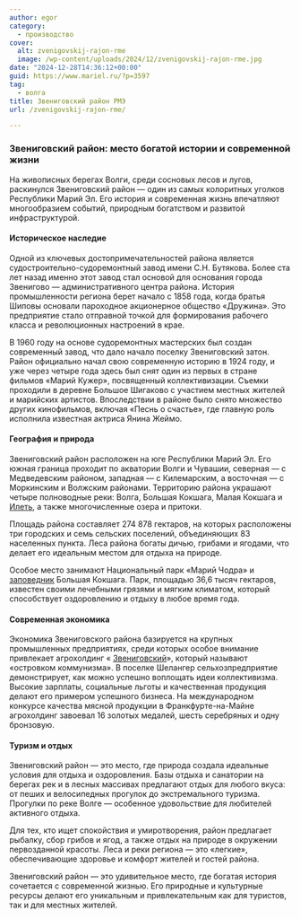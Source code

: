 ```yaml
---
author: egor
category:
  - производство
cover:
  alt: zvenigovskij-rajon-rme
  image: /wp-content/uploads/2024/12/zvenigovskij-rajon-rme.jpg
date: "2024-12-28T14:36:12+00:00"
guid: https://www.mariel.ru/?p=3597
tag:
  - волга
title: Звениговский район РМЭ
url: /zvenigovskij-rajon-rme/

---
```

### Звениговский район: место богатой истории и современной жизни

На живописных берегах Волги, среди сосновых лесов и лугов, раскинулся Звениговский район — один из самых колоритных уголков Республики Марий Эл. Его история и современная жизнь впечатляют многообразием событий, природным богатством и развитой инфраструктурой.

#### Историческое наследие

Одной из ключевых достопримечательностей района является судостроительно-судоремонтный завод имени С.Н. Бутякова. Более ста лет назад именно этот завод стал основой для основания города Звенигово — административного центра района. История промышленности региона берет начало с 1858 года, когда братья Шиповы основали пароходное акционерное общество «Дружина». Это предприятие стало отправной точкой для формирования рабочего класса и революционных настроений в крае.

В 1960 году на основе судоремонтных мастерских был создан современный завод, что дало начало поселку Звениговский затон. Район официально начал свою современную историю в 1924 году, и уже через четыре года здесь был снят один из первых в стране фильмов «Марий Кужер», посвященный коллективизации. Съемки проходили в деревне Большое Шигаково с участием местных жителей и марийских артистов. Впоследствии в районе было снято множество других кинофильмов, включая «Песнь о счастье», где главную роль исполнила известная актриса Янина Жеймо.

#### География и природа

Звениговский район расположен на юге Республики Марий Эл. Его южная граница проходит по акватории Волги и Чувашии, северная — с Медведевским районом, западная — с Килемарским, а восточная — с Моркинским и Волжским районами. Территорию района украшают четыре полноводные реки: Волга, Большая Кокшага, Малая Кокшага и [Илеть](/zhivaya-ilet-reka-chto-ne-zamerzaet-v-zimnij-stuzhu/), а также многочисленные озера и притоки.

Площадь района составляет 274 878 гектаров, на которых расположены три городских и семь сельских поселений, объединяющих 83 населенных пункта. Леса района богаты дичью, грибами и ягодами, что делает его идеальным местом для отдыха на природе.

Особое место занимают Национальный парк «Марий Чодра» и [заповедник](/ekskursii-bolshaya-kokshaga/) Большая Кокшага. Парк, площадью 36,6 тысяч гектаров, известен своими лечебными грязями и мягким климатом, который способствует оздоровлению и отдыху в любое время года.

#### Современная экономика

Экономика Звениговского района базируется на крупных промышленных предприятиях, среди которых особое внимание привлекает агрохолдинг « [Звениговский](/zvenigovskij/)», который называют «островком коммунизма». В поселке Шелангер сельхозпредприятие демонстрирует, как можно успешно воплощать идеи коллективизма. Высокие зарплаты, социальные льготы и качественная продукция делают его примером успешного бизнеса. На международном конкурсе качества мясной продукции в Франкфурте-на-Майне агрохолдинг завоевал 16 золотых медалей, шесть серебряных и одну бронзовую.

#### Туризм и отдых

Звениговский район — это место, где природа создала идеальные условия для отдыха и оздоровления. Базы отдыха и санатории на берегах рек и в лесных массивах предлагают отдых для любого вкуса: от пеших и велосипедных прогулок до экстремального туризма. Прогулки по реке Волге — особенное удовольствие для любителей активного отдыха.

Для тех, кто ищет спокойствия и умиротворения, район предлагает рыбалку, сбор грибов и ягод, а также отдых на природе в окружении первозданной красоты. Леса и реки региона — это «легкие», обеспечивающие здоровье и комфорт жителей и гостей района.

Звениговский район — это удивительное место, где богатая история сочетается с современной жизнью. Его природные и культурные ресурсы делают его уникальным и привлекательным как для туристов, так и для местных жителей.
